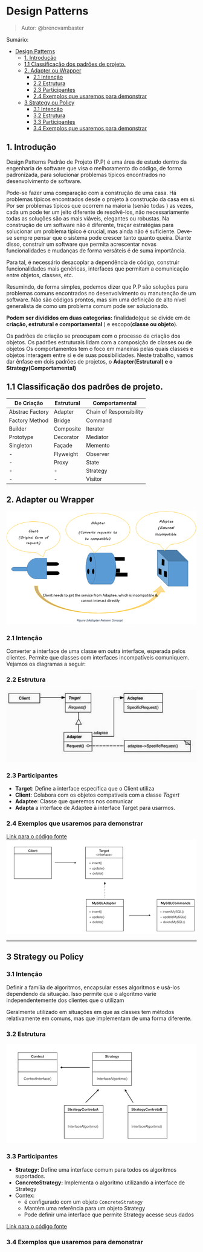 # Design Patterns

> Autor: @brenovambaster

Sumário:

- [Design Patterns](#design-patterns)
  - [1. Introdução](#1-introdução)
  - [1.1 Classificação dos padrões de projeto.](#11-classificação-dos-padrões-de-projeto)
  - [2. Adapter ou Wrapper](#2-adapter-ou-wrapper)
    - [2.1 Intenção](#21-intenção)
    - [2.2 Estrutura](#22-estrutura)
    - [2.3 Participantes](#23-participantes)
    - [2.4 Exemplos que usaremos para demonstrar](#24-exemplos-que-usaremos-para-demonstrar)
  - [3 Strategy ou Policy](#3-strategy-ou-policy)
    - [3.1 Intenção](#31-intenção)
    - [3.2 Estrutura](#32-estrutura)
    - [3.3 Participantes](#33-participantes)
    - [3.4 Exemplos que usaremos para demonstrar](#34-exemplos-que-usaremos-para-demonstrar)

## 1. Introdução

 Design Patterns  Padrão de Projeto (P.P) é uma área de estudo dentro da engenharia de software que visa o melhoramento do código, de forma padronizada, para solucionar problemas  típicos encontrados no desenvolvimento de software.

 Pode-se fazer uma comparação com a construção de uma casa. Há problemas típicos encontrados desde o  projeto à  construção da casa em  si. Por ser problemas típicos que ocorrem na maioria (senão todas ) as vezes, cada um pode ter um jeito diferente de resolvê-los, não necessariamente todas as soluções são as mais viáveis, elegantes ou robustas. Na construção de um software não é diferente, traçar estratégias para solucionar um problema   típico é crucial, mas ainda não é suficiente. Deve-se sempre pensar que o sistema pode crescer tanto quanto queira. Diante disso,  construir um software que permita acrescentar novas funcionalidades e mudanças  de forma versáteis é de suma importância.

 Para tal, é necessário  desacoplar a dependência de código, construir funcionalidades mais genéricas, interfaces que permitam a comunicação entre objetos, classes, etc.  

 Resumindo, de forma simples, podemos dizer que P.P são soluções para problemas comuns encontrados no desenvolvimento ou manutenção de um software. Não são códigos prontos, mas sim  uma definição de alto nível generalista  de como um problema comum pode ser solucionado.

 **Podem ser divididos em duas categorias:** finalidade(que se divide em de **criação, estrutural e comportamental** ) e escopo(**classe ou objeto**).

 Os padrões de criação se preocupam  com o processo de criação dos objetos. Os padrões estruturais lidam com a composição de classes ou de objetos Os comportamentos tem o foco em maneiras pelas quais classes e objetos interagem entre si e de suas possibilidades. Neste trabalho, vamos dar ênfase em dois padrões de  projetos, o  **Adapter(Estrutural) e o Strategy(Comportamental)**

## 1.1 Classificação dos padrões de projeto.

| De Criação      | Estrutural | Comportamental          |
| --------------- | ---------- | ----------------------- |
| Abstrac Factory | Adapter    | Chain of Responsibility |
| Factory Method  | Bridge     | Command                 |
| Builder         | Composite  | Iterator                |
| Prototype       | Decorator  | Mediator                |
| Singleton       | Façade     | Memento                 |
| -               | Flyweight  | Observer                |
| -               | Proxy      | State                   |
| -               | -          | Strategy                |
| -               | -          | Visitor                 |



## 2. Adapter ou Wrapper

![img1](imgs/exempo1_adapter.png)
<!--
IMAGE REFERENCES
 https://www.google.com/url?sa=i&url=https%3A%2F%2Fitsnishantmishra.medium.com%2Fadapter-design-pattern-c-1cc8327f45d5&psig=AOvVaw13s6o0UNxWf6Ju_RCmexKj&ust=1670614832854000&source=images&cd=vfe&ved=0CBAQjRxqFwoTCJirjLDj6vsCFQAAAAAdAAAAABAD-->

### 2.1 Intenção

 Converter a interface de uma classe em outra interface, esperada pelos clientes. Permite que classes com interfaces  incompatíveis  comuniquem.
 Vejamos os diagramas a seguir:

### 2.2 Estrutura

 ![alt](./imgs/diagrama_livro.png)

### 2.3 Participantes

- **Target**: Define a interface específica que o Client utiliza
- **Client**: Colabora com os objetos compatíveis com a classe *Tagert*
- **Adaptee**: Classe que queremos nos comunicar
- **Adapta** a interface de Adaptee à interface Target para usarmos.

### 2.4 Exemplos que usaremos para demonstrar

[Link para o código fonte](https://#)
 ![alt](./imgs/diagrama_exemplo.png)

___

## 3 Strategy ou Policy

### 3.1 Intenção

Definir a família de algoritmos, encapsular esses algoritmos e usá-los dependendo da situação. Isso permite que o algoritmo varie independentemente dos clientes que o  utilizam

Geralmente utilizado em situações em que as classes tem métodos relativamente em comuns, mas que implementam de uma forma diferente.

### 3.2 Estrutura
![alt](imgs/strategy_diagram.png)
### 3.3 Participantes

- **Strategy:** Define uma interface comum para todos os algoritmos suportados.
- **ConcreteStrategy:** Implementa o algoritmo utilizando a interface de Strategy
- Contex:
  - é configurado com um objeto `ConcreteStrategy`
  - Mantém uma referência para um objeto Strategy
  - Pode definir uma interface que permite Strategy acesse seus dados

[Link para o código fonte](https://#)

### 3.4 Exemplos que usaremos para demonstrar
